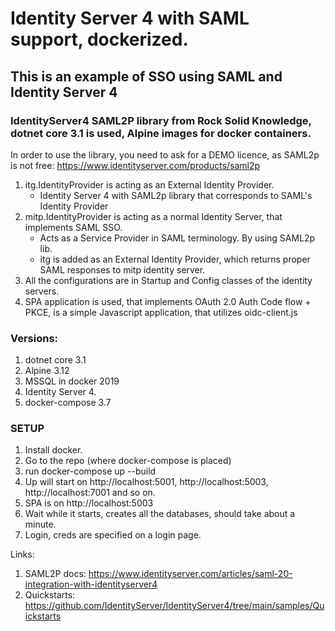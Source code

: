 # Identity Server 4 with SAML support, dockerized.

## This is an example of SSO using SAML and Identity Server 4

### IdentityServer4 SAML2P library from Rock Solid Knowledge, dotnet core 3.1 is used, Alpine images for docker containers.

In order to use the library, you need to ask for a DEMO licence, as SAML2p is not free:
https://www.identityserver.com/products/saml2p



1. itg.IdentityProvider is acting as an External Identity Provider. 
   - Identity Server 4 with SAML2p library that corresponds to SAML's Identity Provider
2. mitp.IdentityProvider is acting as a normal Identity Server, that implements SAML SSO.
   - Acts as a Service Provider in SAML terminology. By using SAML2p lib.
   - itg is added as an External Identity Provider, which returns proper SAML responses to mitp identity server.
3. All the configurations are in Startup and Config classes of the identity servers.
4. SPA application is used, that implements OAuth 2.0 Auth Code flow + PKCE, is a simple Javascript application, that utilizes oidc-client.js

### Versions:
1. dotnet core 3.1
2. Alpine 3.12
3. MSSQL in docker 2019
4. Identity Server 4.
5. docker-compose 3.7

  ### SETUP
  
  1. Install docker.
  2. Go to the repo (where docker-compose is placed)
  3. run docker-compose up --build
  4. Up will start on http://localhost:5001, http://localhost:5003, http://localhost:7001 and so on.
  5. SPA is on http://localhost:5003
  6. Wait while it starts, creates all the databases, should take about a minute.
  7. Login, creds are specified on a login page.
   
   
   Links:
   1. SAML2P docs: https://www.identityserver.com/articles/saml-20-integration-with-identityserver4
   2. Quickstarts: https://github.com/IdentityServer/IdentityServer4/tree/main/samples/Quickstarts
